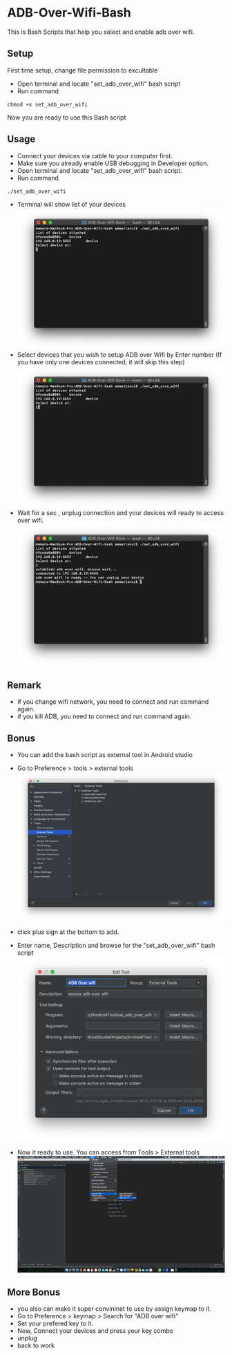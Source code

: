 # ADB-Over-Wifi-Bash
This is Bash Scripts that help you select and enable adb over wifi.

## Setup

First time setup, change file permission to excultable 

- Open terminal and locate "set_adb_over_wifi" bash script 
- Run command 
```
chmod +x set_adb_over_wifi 
```

Now you are ready to use this Bash script

## Usage
- Connect your devices via cable to your computer first.
- Make sure you already enable USB debugging in Developer option.
- Open terminal and locate "set_adb_over_wifi" bash script.
- Run command 
```
./set_adb_over_wifi 
```
- Terminal will show list of your devices
![alt text](https://raw.githubusercontent.com/ammarptn/ADB-Over-Wifi-Bash/master/src1.png)
- Select devices that you wish to setup ADB over Wifi by Enter number (If you have only one devices connected, it will skip this step)
![alt text](https://raw.githubusercontent.com/ammarptn/ADB-Over-Wifi-Bash/master/src2.png)
- Wait for a sec , unplug connection and your devices will ready to access over wifi.
![alt text](https://raw.githubusercontent.com/ammarptn/ADB-Over-Wifi-Bash/master/src3.png)

## Remark
- if you change wifi network, you need to connect and run command again.
- if you kill ADB, you need to connect and run command again.

## Bonus
- You can add the bash script as external tool in Android studio
 - Go to Preference > tools > external tools
![alt text](https://raw.githubusercontent.com/ammarptn/ADB-Over-Wifi-Bash/master/src4.png)

 - click plus sign at the bottom to add.
 - Enter name, Description and browse for the "set_adb_over_wifi" bash script
![alt text](https://raw.githubusercontent.com/ammarptn/ADB-Over-Wifi-Bash/master/src5.png)

 - Now it ready to use. You can access from Tools > External tools
![alt text](https://raw.githubusercontent.com/ammarptn/ADB-Over-Wifi-Bash/master/src6.png)
## More Bonus
- you also can make it super convininet to use by assign keymap to it.
- Go to Preference > keymap > Search for "ADB over wifi"
- Set your prefered key to it.
- Now, Connect your devices and press your key combo
- unplug
- back to work

